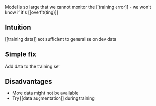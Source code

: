 Model is so large that we cannot monitor the [[training error]] - we won't know if it's [[overfit(ting)]]
## Intuition
[[training data]] not sufficient to generalise on dev data
## Simple fix
Add data to the training set
## Disadvantages
- More data might not be available
- Try [[data augmentation]] during training